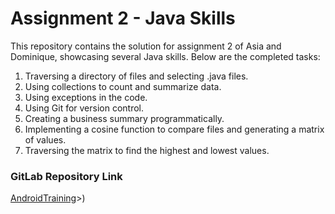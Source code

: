 # Assignment 2 - Java Skills

This repository contains the solution for assignment 2 of Asia and Dominique, showcasing several Java skills.
Below are the completed tasks:

1. Traversing a directory of files and selecting .java files.
2. Using collections to count and summarize data.
3. Using exceptions in the code.
4. Using Git for version control.
5. Creating a business summary programmatically.
6. Implementing a cosine function to compare files and generating a matrix of values.
7. Traversing the matrix to find the highest and lowest values.

### GitLab Repository Link
[AndroidTraining](https://github.com/mixi-inc/AndroidTraining)>)
